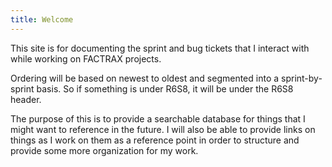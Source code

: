 ```yaml
---
title: Welcome
---
```


This site is for documenting the sprint and bug tickets that I interact with while working on FACTRAX projects.

Ordering will be based on newest to oldest and segmented into a sprint-by-sprint basis. So if something is under R6S8, it will be under the R6S8 header.

The purpose of this is to provide a searchable database for things that I might want to reference in the future. I will also be able to provide links on things as I work on them as a reference point in order to structure and provide some more organization for my work.